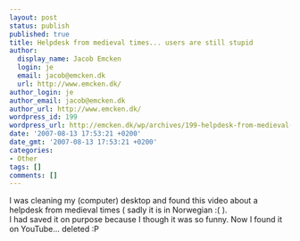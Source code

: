 ```yaml
---
layout: post
status: publish
published: true
title: Helpdesk from medieval times... users are still stupid
author:
  display_name: Jacob Emcken
  login: je
  email: jacob@emcken.dk
  url: http://www.emcken.dk/
author_login: je
author_email: jacob@emcken.dk
author_url: http://www.emcken.dk/
wordpress_id: 199
wordpress_url: http://emcken.dk/wp/archives/199-helpdesk-from-medieval-times-users-are-still-stupid.html
date: '2007-08-13 17:53:21 +0200'
date_gmt: '2007-08-13 17:53:21 +0200'
categories:
- Other
tags: []
comments: []
---
```

<p>I was cleaning my (computer) desktop and found this video about a helpdesk from medieval times ( sadly it is in Norwegian :( ).<br />
I had saved it on purpose because I though it was so funny. Now I found it on YouTube... deleted :P</p>
